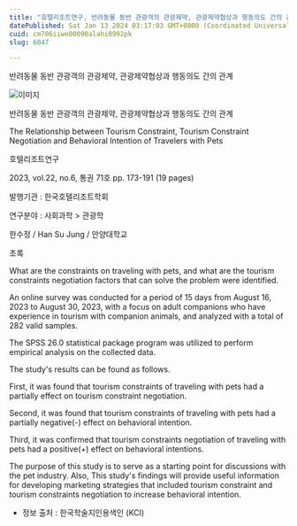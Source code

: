 ```yaml
---
title: "호텔리조트연구, 반려동물 동반 관광객의 관광제약, 관광제약협상과 행동의도 간의 관계"
datePublished: Sat Jan 13 2024 03:17:03 GMT+0000 (Coordinated Universal Time)
cuid: cm706iiwe00090alahi0992pk
slug: 6047

---
```



반려동물 동반 관광객의 관광제약, 관광제약협상과 행동의도 간의 관계

![이미지](https://cdn.hashnode.com/res/hashnode/image/upload/v1739260027232/c5988827-a8c8-440f-8320-e45b64a94095.jpeg)

반려동물 동반 관광객의 관광제약, 관광제약협상과 행동의도 간의 관계

The Relationship between Tourism Constraint, Tourism Constraint Negotiation and Behavioral Intention of Travelers with Pets

호텔리조트연구

2023, vol.22, no.6, 통권 71호 pp. 173-191 (19 pages)

발행기관 : 한국호텔리조트학회

연구분야 : 사회과학 > 관광학

한수정 / Han Su Jung / 안양대학교

초록

What are the constraints on traveling with pets, and what are the tourism constraints negotiation factors that can solve the problem were identified.

An online survey was conducted for a period of 15 days from August 16, 2023 to August 30, 2023, with a focus on adult companions who have experience in tourism with companion animals, and analyzed with a total of 282 valid samples.

The SPSS 26.0 statistical package program was utilized to perform empirical analysis on the collected data.

The study's results can be found as follows.

First, it was found that tourism constraints of traveling with pets had a partially effect on tourism constraint negotiation.

Second, it was found that tourism constraints of traveling with pets had a partially negative(-) effect on behavioral intention.

Third, it was confirmed that tourism constraints negotiation of traveling with pets had a positive(+) effect on behavioral intentions.

The purpose of this study is to serve as a starting point for discussions with the pet industry. Also, This study's findings will provide useful information for developing marketing strategies that included tourism constraint and tourism constraints negotiation to increase behavioral intention.

* 정보 출처 : 한국학술지인용색인 (KCI)